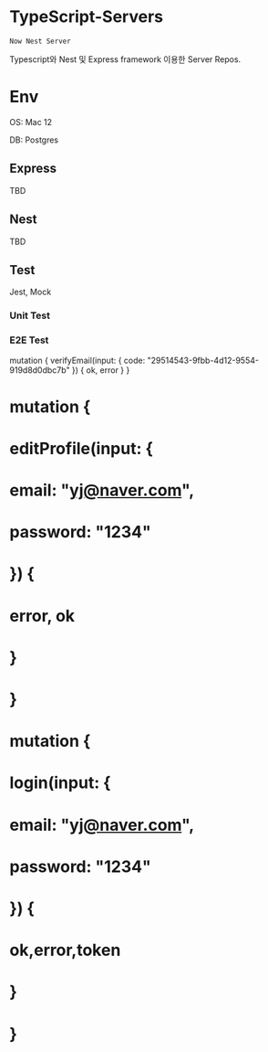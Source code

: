 # TypeScript-Servers

```red
Now Nest Server
```

Typescript와 Nest 및 Express framework 이용한 Server Repos.

# Env

OS: Mac 12

DB: Postgres

## Express

TBD

## Nest

TBD

## Test

Jest, Mock

### Unit Test

### E2E Test














mutation {
  verifyEmail(input: {
    code: "29514543-9fbb-4d12-9554-919d8d0dbc7b"
  }) {
    ok,
    error
  }
}

# mutation {
#   editProfile(input: {
#     email: "yj@naver.com",
#     password: "1234"
#   }) {
#     error, ok
#   }
# }


# mutation {
#   login(input: {
#     email: "yj@naver.com",
#     password: "1234"
#   }) {
# 		ok,error,token
#   }
# }
